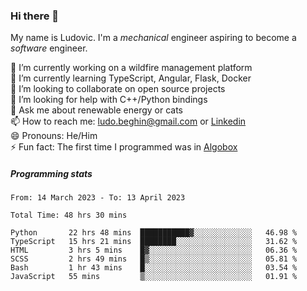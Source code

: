 ### Hi there 👋

My name is Ludovic. I'm a *mechanical* engineer aspiring to become a *software* engineer.

 🔭 I’m currently working on a wildfire management platform<br/>
 🌱 I’m currently learning TypeScript, Angular, Flask, Docker<br/>
 👯 I’m looking to collaborate on open source projects<br/>
 🤔 I’m looking for help with C++/Python bindings<br/>
 💬 Ask me about renewable energy or cats<br/>
 📫 How to reach me: ludo.beghin@gmail.com or [Linkedin](https://www.linkedin.com/in/ludovic-beghin/)<br/>
 😄 Pronouns: He/Him<br/>
 ⚡ Fun fact: The first time I programmed was in [Algobox](https://fr.wikipedia.org/wiki/Algobox)<br/>

##### Programming stats
<!--START_SECTION:waka-->

```text
From: 14 March 2023 - To: 13 April 2023

Total Time: 48 hrs 30 mins

Python       22 hrs 48 mins  ███████████▓░░░░░░░░░░░░░   46.98 %
TypeScript   15 hrs 21 mins  ████████░░░░░░░░░░░░░░░░░   31.62 %
HTML         3 hrs 5 mins    █▓░░░░░░░░░░░░░░░░░░░░░░░   06.36 %
SCSS         2 hrs 49 mins   █▒░░░░░░░░░░░░░░░░░░░░░░░   05.81 %
Bash         1 hr 43 mins    █░░░░░░░░░░░░░░░░░░░░░░░░   03.54 %
JavaScript   55 mins         ▒░░░░░░░░░░░░░░░░░░░░░░░░   01.91 %
```

<!--END_SECTION:waka-->

